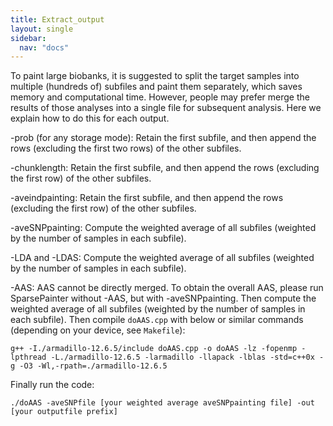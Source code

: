 ```yaml
---
title: Extract_output
layout: single
sidebar:
  nav: "docs"
---
```


To paint large biobanks, it is suggested to split the target samples into multiple (hundreds of) subfiles and paint them separately, which saves memory and computational time. However, people may prefer merge the results of those analyses into a single file for subsequent analysis. Here we explain how to do this for each output.

-prob (for any storage mode): 
Retain the first subfile, and then append the rows (excluding the first two rows) of the other subfiles.  

-chunklength:
Retain the first subfile, and then append the rows (excluding the first row) of the other subfiles.  

-aveindpainting:
Retain the first subfile, and then append the rows (excluding the first row) of the other subfiles.  

-aveSNPpainting:
Compute the weighted average of all subfiles (weighted by the number of samples in each subfile).

-LDA and -LDAS:
Compute the weighted average of all subfiles (weighted by the number of samples in each subfile).

-AAS:
AAS cannot be directly merged. To obtain the overall AAS, please run SparsePainter without -AAS, but with -aveSNPpainting. Then compute the weighted average of all subfiles (weighted by the number of samples in each subfile). Then compile ``doAAS.cpp`` with below or similar commands (depending on your device, see ``Makefile``):

``g++ -I./armadillo-12.6.5/include doAAS.cpp -o doAAS -lz -fopenmp -lpthread -L./armadillo-12.6.5 -larmadillo -llapack -lblas -std=c++0x -g -O3 -Wl,-rpath=./armadillo-12.6.5``

Finally run the code:

``./doAAS -aveSNPfile [your weighted average aveSNPpainting file] -out [your outputfile prefix]``
